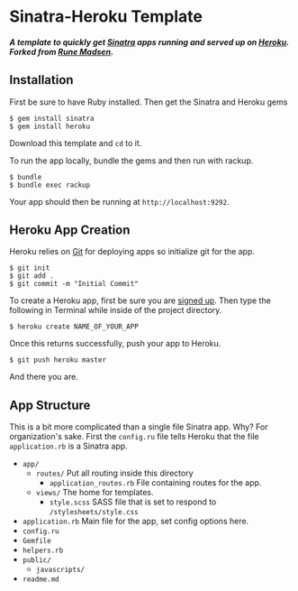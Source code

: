 # Sinatra-Heroku Template

#### _A template to quickly get [Sinatra](http://sinatrarb.com) apps running and served up on [Heroku](http://heroku.com). Forked from [Rune Madsen](https://github.com/runemadsen/Sinatra-Heroku-Template)._

## Installation

First be sure to have Ruby installed. Then get the Sinatra and Heroku gems

    $ gem install sinatra
    $ gem install heroku

Download this template and `cd` to it.

To run the app locally, bundle the gems and then run with rackup.

    $ bundle
    $ bundle exec rackup

Your app should then be running at `http://localhost:9292`.

## Heroku App Creation

Heroku relies on [Git](http://devcenter.heroku.com/articles/git) for deploying apps so initialize git for the app.

    $ git init
    $ git add .
    $ git commit -m "Initial Commit"

To create a Heroku app, first be sure you are [signed up](https://api.heroku.com/signup). Then type the following in Terminal while inside of the project directory.

    $ heroku create NAME_OF_YOUR_APP

Once this returns successfully, push your app to Heroku.

    $ git push heroku master

And there you are.

## App Structure

This is a bit more complicated than a single file Sinatra app. Why? For organization's sake. First the `config.ru` file tells Heroku that the file `application.rb` is a Sinatra app.

- `app/`
    - `routes/` Put all routing inside this directory
        - `application_routes.rb` File containing routes for the app.
    - `views/` The home for templates.
        - `style.scss` SASS file that is set to respond to `/stylesheets/style.css`
- `application.rb` Main file for the app, set config options here.
- `config.ru`
- `Gemfile`
- `helpers.rb`
- `public/`
    - `javascripts/`
- `readme.md`